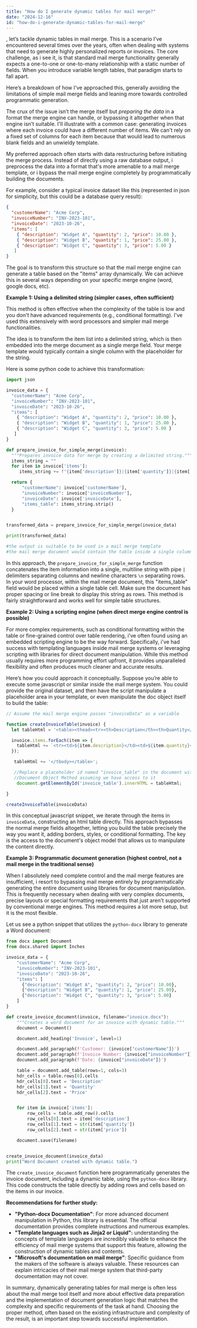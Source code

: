 ```yaml
---
title: "How do I generate dynamic tables for mail merge?"
date: "2024-12-16"
id: "how-do-i-generate-dynamic-tables-for-mail-merge"
---
```


, let’s tackle dynamic tables in mail merge. This is a scenario I’ve encountered several times over the years, often when dealing with systems that need to generate highly personalized reports or invoices. The core challenge, as i see it, is that standard mail merge functionality generally expects a one-to-one or one-to-many relationship with a static number of fields. When you introduce variable length tables, that paradigm starts to fall apart.

Here’s a breakdown of how I've approached this, generally avoiding the limitations of simple mail merge fields and leaning more towards controlled programmatic generation.

The crux of the issue isn’t the merge itself but *preparing the data* in a format the merge engine can handle, or bypassing it altogether when that engine isn’t suitable. I'll illustrate with a common case: generating invoices where each invoice could have a different number of items. We can't rely on a fixed set of columns for each item because that would lead to numerous blank fields and an unwieldy template.

My preferred approach often starts with data restructuring before initiating the merge process. Instead of directly using a raw database output, i preprocess the data into a format that's more amenable to a mail merge template, or i bypass the mail merge engine completely by programmatically building the documents.

For example, consider a typical invoice dataset like this (represented in json for simplicity, but this could be a database query result):

```json
{
  "customerName": "Acme Corp",
  "invoiceNumber": "INV-2023-101",
  "invoiceDate": "2023-10-26",
  "items": [
    { "description": "Widget A", "quantity": 2, "price": 10.00 },
    { "description": "Widget B", "quantity": 1, "price": 25.00 },
    { "description": "Widget C", "quantity": 3, "price": 5.00 }
   ]
}
```

The goal is to transform this structure so that the mail merge engine can generate a table based on the "items" array dynamically. We can achieve this in several ways depending on your specific merge engine (word, google docs, etc).

**Example 1: Using a delimited string (simpler cases, often sufficient)**

This method is often effective when the complexity of the table is low and you don't have advanced requirements (e.g., conditional formatting). I've used this extensively with word processors and simpler mail merge functionalities.

The idea is to transform the item list into a delimited string, which is then embedded into the merge document as a single merge field. Your merge template would typically contain a single column with the placeholder for the string.

Here is some python code to achieve this transformation:

```python
import json

invoice_data = {
  "customerName": "Acme Corp",
  "invoiceNumber": "INV-2023-101",
  "invoiceDate": "2023-10-26",
  "items": [
    { "description": "Widget A", "quantity": 2, "price": 10.00 },
    { "description": "Widget B", "quantity": 1, "price": 25.00 },
    { "description": "Widget C", "quantity": 3, "price": 5.00 }
   ]
}

def prepare_invoice_for_simple_merge(invoice):
  """Prepares invoice data for merge by creating a delimited string."""
  items_string = ""
  for item in invoice['items']:
     items_string += f"{item['description']}|{item['quantity']}|{item['price']}\n"

  return {
      "customerName": invoice['customerName'],
      "invoiceNumber": invoice['invoiceNumber'],
      "invoiceDate": invoice['invoiceDate'],
      "items_table": items_string.strip()
  }


transformed_data = prepare_invoice_for_simple_merge(invoice_data)

print(transformed_data)

#the output is suitable to be used in a mail merge template
#the mail merge document would contain the table inside a single column merged field called "items_table"

```

In this approach, the `prepare_invoice_for_simple_merge` function concatenates the item information into a single, multiline string with pipe `|` delimiters separating columns and newline characters `\n` separating rows. In your word processor, within the mail merge document, this "items_table" field would be placed within a single table cell. Make sure the document has proper spacing or line break to display this string as rows. This method is fairly straightforward and works well for simple table structures.

**Example 2: Using a scripting engine (when direct merge engine control is possible)**

For more complex requirements, such as conditional formatting within the table or fine-grained control over table rendering, i've often found using an embedded scripting engine to be the way forward. Specifically, i've had success with templating languages inside mail merge systems or leveraging scripting with libraries for direct document manipulation. While this method usually requires more programming effort upfront, it provides unparalleled flexibility and often produces much cleaner and accurate results.

Here’s how you could approach it conceptually. Suppose you’re able to execute some javascript or similar inside the mail merge system. You could provide the original dataset, and then have the script manipulate a placeholder area in your template, or even manipulate the doc object itself to build the table:

```javascript
// Assume the mail merge engine passes "invoiceData" as a variable

function createInvoiceTable(invoice) {
  let tableHtml = '<table><thead><tr><th>Description</th><th>Quantity</th><th>Price</th></tr></thead><tbody>';

  invoice.items.forEach(item => {
    tableHtml += `<tr><td>${item.description}</td><td>${item.quantity}</td><td>${item.price}</td></tr>`;
  });

   tableHtml += '</tbody></table>';

   //Replace a placeholder id named "invoice_table" in the document with this table.
   //Document Object Method assuming we have access to it
    document.getElementById('invoice_table').innerHTML = tableHtml;

}

createInvoiceTable(invoiceData)
```

In this conceptual javascript snippet, we iterate through the items in `invoiceData`, constructing an html table directly. This approach bypasses the normal merge fields altogether, letting you build the table precisely the way you want it, adding borders, styles, or conditional formatting. The key is the access to the document's object model that allows us to manipulate the content directly.

**Example 3: Programmatic document generation (highest control, not a mail merge in the traditional sense)**

When I absolutely need complete control and the mail merge features are insufficient, i resort to bypassing mail merge entirely by programmatically generating the entire document using libraries for document manipulation. This is frequently necessary when dealing with very complex documents, precise layouts or special formatting requirements that just aren't supported by conventional merge engines. This method requires a lot more setup, but it is the most flexible.

Let us see a python snippet that utilizes the `python-docx` library to generate a Word document:

```python
from docx import Document
from docx.shared import Inches

invoice_data = {
    "customerName": "Acme Corp",
    "invoiceNumber": "INV-2023-101",
    "invoiceDate": "2023-10-26",
    "items": [
      {"description": "Widget A", "quantity": 2, "price": 10.00},
      {"description": "Widget B", "quantity": 1, "price": 25.00},
      {"description": "Widget C", "quantity": 3, "price": 5.00}
    ]
}

def create_invoice_document(invoice, filename="invoice.docx"):
    """Creates a word document for an invoice with dynamic table."""
    document = Document()

    document.add_heading('Invoice', level=1)

    document.add_paragraph(f'Customer: {invoice["customerName"]}')
    document.add_paragraph(f'Invoice Number: {invoice["invoiceNumber"]}')
    document.add_paragraph(f'Date: {invoice["invoiceDate"]}')

    table = document.add_table(rows=1, cols=3)
    hdr_cells = table.rows[0].cells
    hdr_cells[0].text = 'Description'
    hdr_cells[1].text = 'Quantity'
    hdr_cells[2].text = 'Price'


    for item in invoice['items']:
        row_cells = table.add_row().cells
        row_cells[0].text = item['description']
        row_cells[1].text = str(item['quantity'])
        row_cells[2].text = str(item['price'])

    document.save(filename)


create_invoice_document(invoice_data)
print("Word Document created with dynamic table.")
```

The `create_invoice_document` function here programmatically generates the invoice document, including a dynamic table, using the `python-docx` library. This code constructs the table directly by adding rows and cells based on the items in our invoice.

**Recommendations for further study:**

*   **"Python-docx Documentation"**: For more advanced document manipulation in Python, this library is essential. The official documentation provides complete instructions and numerous examples.
*   **"Template languages such as Jinja2 or Liquid":** understanding the concepts of template languages are incredibly valuable to enhance the efficiency of mail merge systems that support this feature, allowing the construction of dynamic tables and contents.
*   **"Microsoft's documentation on mail merge"**: Specific guidance from the makers of the software is always valuable. These resources can explain intricacies of their mail merge system that third-party documentation may not cover.

In summary, dynamically generating tables for mail merge is often less about the mail merge tool itself and more about effective data preparation and the implementation of document generation logic that matches the complexity and specific requirements of the task at hand. Choosing the proper method, often based on the existing infrastructure and complexity of the result, is an important step towards successful implementation.
